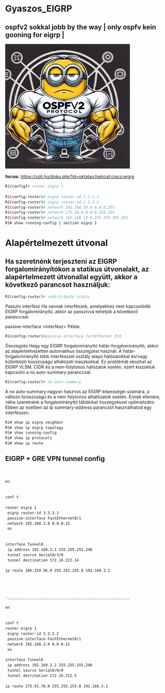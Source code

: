 # Gyaszos_EIGRP
## ospfv2 sokkal jobb by the way | only ospfv kein gooning for eigrp |
<!-- [ospfv](/ospfv.webp)
![OSPFv2 Minion](ospfv.webp) -->
<img src="ospfv.webp" alt="OSPFv2 Minion" width="400">


__forras:__ https://szit.hu/doku.php?id=oktatas:halozat:cisco:eigrp




```bash 
R1(config)# router eigrp 1

R1(config-router)# eigrp rotuer-id 1.1.1.1
R2(config-router)# eigrp rotuer-id 2.2.2.2
R1(config-router)# network 192.168.10.0 0.0.0.255
R1(config-router)# network 172.16.0.0 0.0.255.255
R1(config-router)# network 192.168.10.8 255.255.255.252
R1# show running-config | section eigrp 1

```
# Alapértelmezett útvonal
## Ha szeretnénk terjeszteni az EIGRP forgalomirányítókon a statikus útvonalakt, az alapértelmezett útvonallal együtt, akkor a következő parancsot használjuk:
```bash 
R1(config-router)# redistribute static
```








Passzív interfész
Ha vannak interfészek, amelyekhez nem kapcsolódik EIGRP forgalomirányító, akkor az passzívvá tehetjük a következő paranccsal:

passive-interface <interfész>
Példa:
```bash 
R1(config-router)#passive-interface fastEthernet 0/0
```
Összegzés
Hegy egy EIGRP forgalomirányító hátár-forgalomirányító, akkor az alapértelmezetten automatikus összegzést használ. A határ-forgalomirányító több interfésszel osztály alapú hálózatokkal és/vagy különböző hosszúságú alhálózati maszkokkal. Ez problémát okozhat az EIGRP VLSM, CIDR és a nem-folytonos hálózatok esetén, ezért kiszoktuk kapcsolni a no auto-summary paranccsal.

```bash 
R1(config-router)# no auto-summary
```
A no auto-summary nagyon hasznos az EIGRP képességei számára, a változó hosszúságú és a nem folytonos alhálózatok esetén. Ennek ellenére, néha szeretnénk a forgalomirányító táblánkat összegzéssel optimalizálni. Ebben az esetben az ip summary-address parancsot használhatod egy interfészen.


```bash 
R1# show ip eigrp neighbor
R1# show ip eigrp topology
R1# show running-config
R1# show ip protocols
R1# show ip route
```

## EIGRP + GRE VPN tunnel config 
```bash


en


conf t

router eigrp 1
 eigrp router-id 3.3.3.3
 passive-interface FastEthernet0/1
 network 192.168.3.0 0.0.0.15
 ex


interface Tunnel0
 ip address 192.168.3.1 255.255.255.240
 tunnel source Serial0/3/0
 tunnel destination 172.16.222.14

ip route 106.159.56.0 255.255.255.0 192.168.3.2 




-_______________________________________________________

en


conf t
router eigrp 1
 eigrp router-id 2.2.2.2
 passive-interface FastEthernet0/1
 network 192.168.3.0 0.0.0.15
 ex

interface Tunnel0
 ip address 192.168.3.2 255.255.255.240
 tunnel source Serial0/0/0
 tunnel destination 172.16.222.5

ip route 175.55.78.0 255.255.255.0 192.168.3.1 



```
